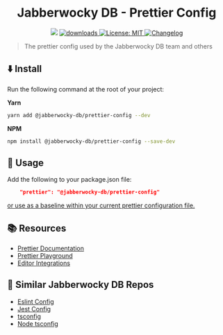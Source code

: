<h1 align="center">Jabberwocky DB - Prettier Config</h1>
<p align="center">
  <img src="https://img.shields.io/npm/v/@jabberwocky-db/prettier-config.svg?orange=blue" />
  <a href="https://www.npmjs.com/package/@jabberwocky-db/prettier-config">
    <img alt="downloads" src="https://img.shields.io/npm/dm/@jabberwocky-db/prettier-config.svg?color=blue" target="_blank" />
  </a>
  <a href="https://github.com/jabberwocky-db/prettier-config/blob/master/LICENSE">
    <img alt="License: MIT" src="https://img.shields.io/badge/license-MIT-yellow.svg" target="_blank" />
  </a>
  <a href="https://github.com/jabberwocky-db/prettier-config/blob/master/CHANGELOG">
    <img src="https://img.shields.io/badge/updates-Changelog-brightgreen.svg" alt="Changelog">
  </a>
</p>

> The prettier config used by the Jabberwocky DB team and others

## ⬇️  Install

Run the following command at the root of your project:

**Yarn**
```sh
yarn add @jabberwocky-db/prettier-config --dev
```
**NPM**

```sh
npm install @jabberwocky-db/prettier-config --save-dev
```

## 🚀 Usage

Add the following to your package.json file:
```json
    "prettier": "@jabberwocky-db/prettier-config"
```
[or use as a baseline within your current prettier configuration file.](https://prettier.io/docs/en/configuration.html)

## 📚  Resources
- [Prettier Documentation](https://prettier.io/docs/en/index.html)
- [Prettier Playground](https://prettier.io/playground/)
- [Editor Integrations](https://prettier.io/docs/en/editors.html)

## 📎 Similar Jabberwocky DB Repos
- [Eslint Config](https://github.com/jabberwocky-db/prettier-config)
- [Jest Config](https://github.com/jabberwocky-db/jest-config)
- [tsconfig](https://github.com/jabberwocky-db/tsconfig)
- [Node tsconfig](https://github.com/jabberwocky-db/tsconfig-node)